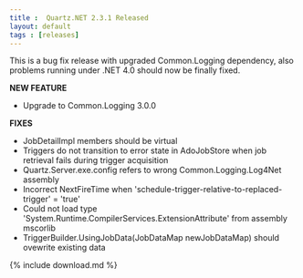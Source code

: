 ```yaml
---
title :  Quartz.NET 2.3.1 Released
layout: default
tags : [releases]
---
```


This is a bug fix release with upgraded Common.Logging dependency, also problems running
under .NET 4.0 should now be finally fixed.

__NEW FEATURE__

* Upgrade to Common.Logging 3.0.0

__FIXES__

* JobDetailImpl members should be virtual
* Triggers do not transition to error state in AdoJobStore when job retrieval fails during trigger acquisition
* Quartz.Server.exe.config refers to wrong Common.Logging.Log4Net assembly
* Incorrect NextFireTime when 'schedule-trigger-relative-to-replaced-trigger' = 'true'
* Could not load type 'System.Runtime.CompilerServices.ExtensionAttribute' from assembly mscorlib
* TriggerBuilder.UsingJobData(JobDataMap newJobDataMap) should ovewrite existing data

{% include download.md %}
